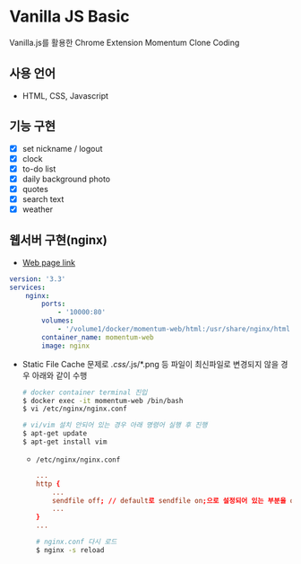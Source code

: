 # Vanilla JS Basic
Vanilla.js를 활용한 Chrome Extension Momentum Clone Coding

## 사용 언어
- HTML, CSS, Javascript

## 기능 구현
- [x] set nickname / logout
- [x] clock
- [x] to-do list
- [x] daily background photo
- [x] quotes
- [x] search text
- [x] weather

## 웹서버 구현(nginx)
- [Web page link](https://vanilla-js.kaylabs.dev)
```yaml
version: '3.3'
services:
    nginx:
        ports:
            - '10000:80'
        volumes:
            - '/volume1/docker/momentum-web/html:/usr/share/nginx/html'
        container_name: momentum-web
        image: nginx
```

- Static File Cache 문제로 *.css/*.js/*.png 등 파일이 최신파일로 변경되지 않을 경우 아래와 같이 수행
    ```bash
    # docker container terminal 진입
    $ docker exec -it momentum-web /bin/bash
    $ vi /etc/nginx/nginx.conf

    # vi/vim 설치 안되어 있는 경우 아래 명령어 실행 후 진행
    $ apt-get update
    $ apt-get install vim
    ```
  - `/etc/nginx/nginx.conf`
      ```conf
      ...
      http {
          ...
          sendfile off; // default로 sendfile on;으로 설정되어 있는 부분을 off로 전환 후 저장
          ...
      }
      ...
      ```
      ```bash
      # nginx.conf 다시 로드
      $ nginx -s reload
      ```